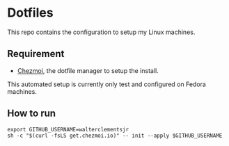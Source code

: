 # Dotfiles

This repo contains the configuration to setup my Linux machines.

## Requirement

- [Chezmoi](https://chezmoi.io), the dotfile manager to setup the install.

This automated setup is currently only test and configured on Fedora machines.

## How to run

```shell
export GITHUB_USERNAME=walterclementsjr
sh -c "$(curl -fsLS get.chezmoi.io)" -- init --apply $GITHUB_USERNAME
```

